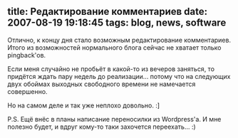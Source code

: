 title: Редактирование комментариев
date: 2007-08-19 19:18:45
tags: blog, news, software
----


Отлично, к концу дня стало возможным редактирование комментариев. Итого из возможностей нормального блога сейчас не хватает только pingback'ов.

Если меня случайно не пробьёт в какой-то из вечеров заняться, то придётся ждать пару недель до реализации... потому что на следующих двух обоймах выходных свободного времени не намечается совершенно.

Но на самом деле и так уже неплохо довольно. :]

P.S. Ещё внёс в планы написание переносилки из Wordpress'а. И мне полезно будет, и вдруг кому-то таки захочется переехать... :)
